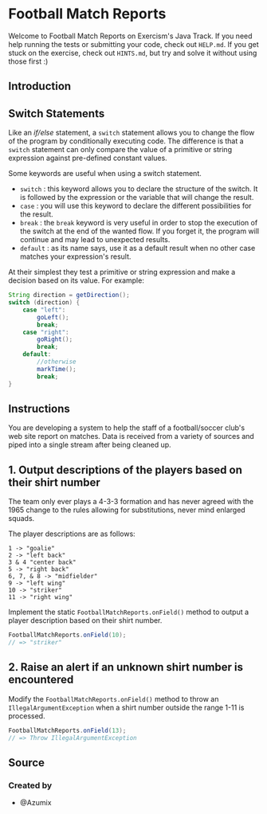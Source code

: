 # Football Match Reports

Welcome to Football Match Reports on Exercism's Java Track.
If you need help running the tests or submitting your code, check out `HELP.md`.
If you get stuck on the exercise, check out `HINTS.md`, but try and solve it without using those first :)

## Introduction

## Switch Statements

Like an _if/else_ statement, a `switch` statement allows you to change the flow of the program by conditionally executing code. The difference is that a `switch` statement can only compare the value of a primitive or string expression against pre-defined constant values.

Some keywords are useful when using a switch statement.

- `switch` : this keyword allows you to declare the structure of the switch. It is followed by the expression or the variable that will change the result.
- `case` : you will use this keyword to declare the different possibilities for the result.
- `break` : the `break` keyword is very useful in order to stop the execution of the switch at the end of the wanted flow. If you forget it, the program will continue and may lead to unexpected results.
- `default` : as its name says, use it as a default result when no other case matches your expression's result.

At their simplest they test a primitive or string expression and make a decision based on its value. For example:

```java
String direction = getDirection();
switch (direction) {
    case "left":
        goLeft();
        break;
    case "right":
        goRight();
        break;
    default:
        //otherwise
        markTime();
        break;
}
```

## Instructions

You are developing a system to help the staff of a football/soccer club's web site report on matches. Data is received from a variety of sources and piped into a single stream after being cleaned up.

## 1. Output descriptions of the players based on their shirt number

The team only ever plays a 4-3-3 formation and has never agreed with the 1965 change to the rules allowing for substitutions, never mind enlarged squads.

The player descriptions are as follows:

```
1 -> "goalie"
2 -> "left back"
3 & 4 "center back"
5 -> "right back"
6, 7, & 8 -> "midfielder"
9 -> "left wing"
10 -> "striker"
11 -> "right wing"
```

Implement the static `FootballMatchReports.onField()` method to output a player description based on their shirt number.

```java
FootballMatchReports.onField(10);
// => "striker"
```

## 2. Raise an alert if an unknown shirt number is encountered

Modify the `FootballMatchReports.onField()` method to throw an `IllegalArgumentException` when a shirt number outside the range 1-11 is processed.

```java
FootballMatchReports.onField(13);
// => Throw IllegalArgumentException
```

## Source

### Created by

- @Azumix